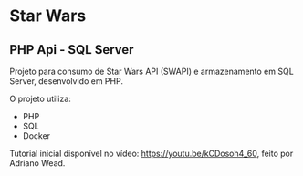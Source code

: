 # Star Wars
## PHP Api - SQL Server

Projeto para consumo de Star Wars API (SWAPI) e armazenamento em SQL Server, desenvolvido em PHP.

O projeto utiliza:
 - PHP
 - SQL
 - Docker


Tutorial inicial disponível no vídeo: https://youtu.be/kCDosoh4_60, feito por Adriano Wead.